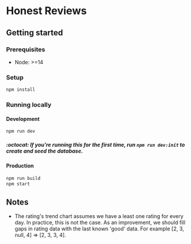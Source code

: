 # Honest Reviews

## Getting started

### Prerequisites

- Node: >=14

### Setup

```sh
npm install
```

### Running locally

#### Development

```sh
npm run dev
```

##### :octocat: If you're running this for the first time, run `npm run dev:init` to create and seed the database.

#### Production

```sh
npm run build
npm start
```

## Notes

- The rating's trend chart assumes we have a least one rating for every day. In practice, this is not the case. As an improvement, we should fill gaps in rating data with the last known 'good' data. For example [2, 3, null, 4] => [2, 3, 3, 4].
